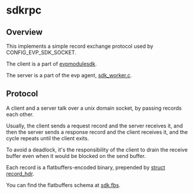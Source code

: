 <!--
SPDX-FileCopyrightText: 2023-2024 Sony Semiconductor Solutions Corporation

SPDX-License-Identifier: Apache-2.0
-->

# sdkrpc

## Overview

This implements a simple record exchange protocol used
by CONFIG_EVP_SDK_SOCKET.

The client is a part of [evpmodulesdk](../evpmodulesdk).

The server is a part of the evp agent, [sdk_worker.c](../sdk_worker.c).

## Protocol

A client and a server talk over a unix domain socket,
by passing records each other.

Usually, the client sends a request record and the server receives it,
and then the server sends a response record and the client receives it,
and the cycle repeats until the client exits.

To avoid a deadlock, it's the responsibility of the client to drain
the receive buffer even when it would be blocked on the send buffer.

Each record is a flatbuffers-encoded binary, prepended by
[struct record_hdr](record_hdr.h).

You can find the flatbuffers schema at [sdk.fbs](../sdkenc/sdk.fbs).
